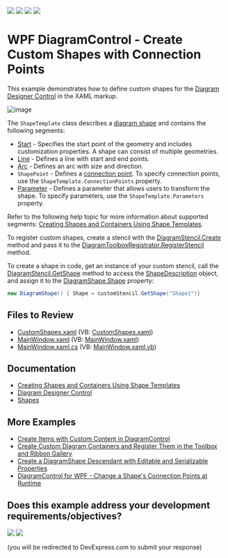 <!-- default badges list -->
![](https://img.shields.io/endpoint?url=https://codecentral.devexpress.com/api/v1/VersionRange/128585231/24.2.1%2B)
[![](https://img.shields.io/badge/Open_in_DevExpress_Support_Center-FF7200?style=flat-square&logo=DevExpress&logoColor=white)](https://supportcenter.devexpress.com/ticket/details/T320892)
[![](https://img.shields.io/badge/📖_How_to_use_DevExpress_Examples-e9f6fc?style=flat-square)](https://docs.devexpress.com/GeneralInformation/403183)
[![](https://img.shields.io/badge/💬_Leave_Feedback-feecdd?style=flat-square)](#does-this-example-address-your-development-requirementsobjectives)
<!-- default badges end -->

# WPF DiagramControl - Create Custom Shapes with Connection Points

This example demonstrates how to define custom shapes for the [Diagram Designer Control](https://docs.devexpress.com/WPF/115125/controls-and-libraries/diagram-control/diagram-designer-control/diagram-designer-control) in the XAML markup.

![image](https://user-images.githubusercontent.com/65009440/225007759-4854c42d-d54a-40a8-8885-1939961157f2.png)

The `ShapeTemplate` class describes a [diagram shape](https://docs.devexpress.com/WPF/116099/controls-and-libraries/diagram-control/diagram-items/shapes) and contains the following segments:

* [Start](https://docs.devexpress.com/CoreLibraries/DevExpress.Diagram.Core.Shapes.Start) - Specifies the start point of the geometry and includes customization properties. A shape can consist of multiple geometries.
* [Line](https://docs.devexpress.com/CoreLibraries/DevExpress.Diagram.Core.Shapes.Line) - Defines a line with start and end points.
* [Arc](https://docs.devexpress.com/CoreLibraries/DevExpress.Diagram.Core.Shapes.Arc) - Defines an arc with size and direction.
* `ShapePoint` - Defines a [connection point](https://docs.devexpress.com/WPF/116648/controls-and-libraries/diagram-control/diagram-items/connectors). To specify connection points, use the `ShapeTemplate.ConnectionPoints` property.
* [Parameter](https://docs.devexpress.com/CoreLibraries/DevExpress.Diagram.Core.Shapes.Parameter) - Defines a parameter that allows users to transform the shape. To specify parameters, use the `ShapeTemplate.Parameters` property.

Refer to the following help topic for more information about supported segments: [Creating Shapes and Containers Using Shape Templates](https://docs.devexpress.com/WPF/117037/controls-and-libraries/diagram-control/diagram-items/creating-shapes-and-containers-using-shape-templates).

To register custom shapes, create a stencil with the [DiagramStencil.Create](https://docs.devexpress.com/CoreLibraries/DevExpress.Diagram.Core.DiagramStencil.Create.overloads) method and pass it to the [DiagramToolboxRegistrator.RegisterStencil](https://docs.devexpress.com/CoreLibraries/DevExpress.Diagram.Core.DiagramToolboxRegistrator.RegisterStencil(DevExpress.Diagram.Core.DiagramStencil)) method.

To create a shape in code, get an instance of your custom stencil, call the [DiagramStencil.GetShape](https://docs.devexpress.com/CoreLibraries/DevExpress.Diagram.Core.DiagramStencil.GetShape(System.String)) method to access the [ShapeDescription](https://docs.devexpress.com/CoreLibraries/DevExpress.Diagram.Core.ShapeDescription) object, and assign it to the [DiagramShape.Shape](https://docs.devexpress.com/WPF/DevExpress.Xpf.Diagram.DiagramShape.Shape) property:

```cs
new DiagramShape() { Shape = customStencil.GetShape("Shape1")}
```

## Files to Review

* [CustomShapes.xaml](./CS/DXDiagram.CreateCustomShapes/CustomShapes.xaml) (VB: [CustomShapes.xaml](./VB/DXDiagram.CreateCustomShapes/CustomShapes.xaml))
* [MainWindow.xaml](./CS/DXDiagram.CreateCustomShapes/MainWindow.xaml) (VB: [MainWindow.xaml](./VB/DXDiagram.CreateCustomShapes/MainWindow.xaml))
* [MainWindow.xaml.cs](./CS/DXDiagram.CreateCustomShapes/MainWindow.xaml.cs) (VB: [MainWindow.xaml.vb](./VB/DXDiagram.CreateCustomShapes/MainWindow.xaml.vb))

## Documentation

* [Creating Shapes and Containers Using Shape Templates](https://docs.devexpress.com/WPF/117037/controls-and-libraries/diagram-control/diagram-items/creating-shapes-and-containers-using-shape-templates)
* [Diagram Designer Control](https://docs.devexpress.com/WPF/115125/controls-and-libraries/diagram-control/diagram-designer-control/diagram-designer-control)
* [Shapes](https://docs.devexpress.com/WPF/116099/controls-and-libraries/diagram-control/diagram-items/shapes)

## More Examples

* [Create Items with Custom Content in DiagramControl](https://github.com/DevExpress-Examples/how-to-create-items-with-custom-content-in-diagramcontrol-t395119)
* [Create Custom Diagram Containers and Register Them in the Toolbox and Ribbon Gallery](https://github.com/DevExpress-Examples/how-to-create-custom-diagram-containers-and-register-them-in-the-toolbox-and-ribbon-gallery-t466430)
* [Create a DiagramShape Descendant with Editable and Serializable Properties](https://github.com/DevExpress-Examples/how-to-create-a-diagramshape-descendant-with-editable-and-serializable-properties-t395040)
* [DiagramControl for WPF - Change a Shape's Connection Points at Runtime](https://github.com/DevExpress-Examples/wpf-diagram-change-connection-points)
<!-- feedback -->
## Does this example address your development requirements/objectives?

[<img src="https://www.devexpress.com/support/examples/i/yes-button.svg"/>](https://www.devexpress.com/support/examples/survey.xml?utm_source=github&utm_campaign=wpf-diagramdesigner-create-custom-shapes-with-connection-points&~~~was_helpful=yes) [<img src="https://www.devexpress.com/support/examples/i/no-button.svg"/>](https://www.devexpress.com/support/examples/survey.xml?utm_source=github&utm_campaign=wpf-diagramdesigner-create-custom-shapes-with-connection-points&~~~was_helpful=no)

(you will be redirected to DevExpress.com to submit your response)
<!-- feedback end -->
